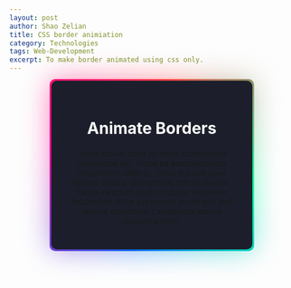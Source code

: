 ```yaml
---
layout: post
author: Shao Zelian
title: CSS border animiation
category: Technologies
tags: Web-Development
excerpt: To make border animated using css only.
---
```


<style>
    h1{
  color: white;
  }
.card{
  margin: 0 auto;
  padding: 2em;
  width: 300px;
  background: #1c1f2b;
  text-align: center;
  border-radius: 10px;
  position: relative;
}

@property --angle{
  syntax: "<angle>";
  initial-value: 0deg;
  inherits: false;
}

.card::after, .card::before{
  content: '';
  position: absolute;
  height: 100%;
  width: 100%;
  background-image: conic-gradient(from var(--angle), #ff4545, #00ff99, #006aff, #ff0095, #ff4545);
  top: 50%;
  left: 50%;
  translate: -50% -50%;
  z-index: -1;
  padding: 3px;
  border-radius: 10px;
  animation: 3s spin linear infinite;
}
.card::before{
  filter: blur(1.5rem);
  opacity: 0.5;
}
@keyframes spin{
  from{
    --angle: 0deg;
  }
  to{
    --angle: 360deg;
  }
}
    </style>
  <div class="card">
    <h1>Animate Borders</h1>
    <p>Lorem ipsum dolor sit amet, consectetur adipisicing elit. Atque ad exercitationem voluptatem ullam et, natus impedit quae veniam optio a doloremque officiis beatae, itaque nesciunt nostrum quasi molestiae laudantium dolor asperiores soluta sint sed ratione cupiditate. Laudantium earum reiciendis enim.</p>
  </div>
